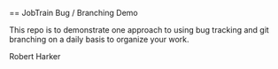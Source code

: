 == JobTrain Bug / Branching Demo

This repo is to demonstrate one approach to using bug tracking and git branching on a daily basis to organize your work.

Robert Harker
